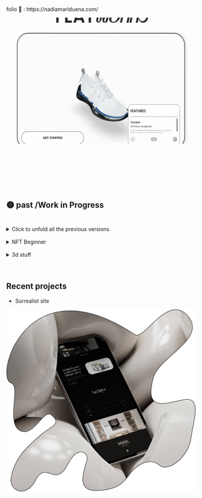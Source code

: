 

<!--  <div style="display: flex; flex-direction: row;">
 <img src="cyclop-smile.svg" width="80" height="80"/>
 <img src="cyclop-smile.svg" width="80" height="80"/>
  <img src="cyclop-smile.svg" width="80" height="80"/>
![ezgif com-gif-maker (1)](https://user-images.githubusercontent.com/58809268/213820483-0046ca3e-5500-4116-96d1-4b64e01479ed.gif)

</div>  

 

-->
 
 
<br>
folio 🦄 :  https://nadiamariduena.com/

 

[<img src="213819211-536eacd9-8629-49e8-9aaf-e264d94a9a05.gif"/>](https://camaie-furniture-st.netlify.app/) 

<br>
<br>

 

<!--  

Work in progress

 1. #### Stack:
2. 
3. react | redux  | mysql | stripe | apache |  strapi | redux-toolkit | framer-motion 
4. 
5. https://github.com/nadiamariduena/eshop-strapi-duplicate
6. 
7. https://user-images.githubusercontent.com/58809268/232027103-14dadce3-7433-4857-8f3d-b00156ccc992.mp4
8. 
9. 
10. 

 

-->
 
 

 
<br>
<br>



  
 
  
 <br>
  <br>
  
## 🟡 past /Work in Progress 

 <br>

<details>
<summary>Click to unfold all the previous versions</summary> 
 

 ##   Work in Progress 

 🟠 April, 2024 (3D multiplayer mobile shooter game)

 This project is a 3D multiplayer mobile shooter game built using Playroom and React Three Fiber, offering immersive gameplay experiences on mobile devices.
 
 [<img src="Ellipse 1.png"/>](https://game00-work-in-progress.netlify.app/#r=RIAB1) 


 
 



  <div style="display: flex; flex-direction: row;">

 

In Progress
Test the progress: here 🦄 https://game00-work-in-progress.netlify.app/

 [<img src="h.gif"/>](https://game00-work-in-progress.netlify.app/) 


 
<br><br><br>

  [<img src="213819211-536eacd9-8629-49e8-9aaf-e264d94a9a05.gif"/>](https://camaie-furniture-st.netlify.app/) 

 

  
<br>
<br>
 

 🟠 Nov 6, 2022 (draggable component)
 https://nemu-mobile-store.netlify.app/
 
 <br>

https://user-images.githubusercontent.com/58809268/200151365-e9cddb02-9aa6-4c20-af36-e8c8839aff25.mp4

 <br>
</details>      
   
 

  
 
<br> 
 

 

<details>
<summary>NFT Beginner</summary> 
   
<br>

# <a href="https://emoji.gg/emoji/1385-metamask"><img src="https://emoji.gg/assets/emoji/1385-metamask.png" width="64px" height="64px" alt="metamask"></a>
   
### OpenSea marketplace [repo](https://github.com/nadiamariduena/opensea-marketplace)  
#### Stack: Blockchain Web 3.0 App with  Next.js | Sanity.io | thirdweb | Tailwind | Alchemy
   
 
 [<img src="preview-image.webp"/>](https://opensea-clone-nadia-mariduena-exercise.vercel.app/) 
   
  <br>
   
     
[<img src="camaie-furniture_e-store.gif"/>](https://camaie-furniture-st.netlify.app/) 

   <br>  
</details>    

<br>


<details>
<summary>3d stuff</summary> 
   
<br>

**CREDITS:** Barcelona Chair inspired by **Mies Van der Rohe**


      
   [<img src="CHAIR_blender-3d-threejs.gif"/>](https://preview-volkanuve.vercel.app/furniture) 
   [<img src="study1_chairMarcelBreuer_eeveTest.jpg"/>](https://preview-volkanuve.vercel.app/furniture)
   
 
   <br>

 
   
</details>

<br>
<br>

## Recent projects 

- Surrealist site

 [<img src="phone11-.png"/>](https://meyoko.com/) 

 
   
<br>
<br>
 
